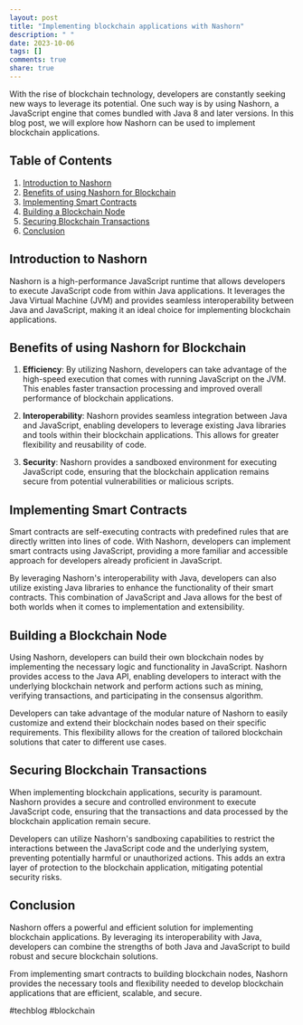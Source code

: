 ```yaml
---
layout: post
title: "Implementing blockchain applications with Nashorn"
description: " "
date: 2023-10-06
tags: []
comments: true
share: true
---
```


With the rise of blockchain technology, developers are constantly seeking new ways to leverage its potential. One such way is by using Nashorn, a JavaScript engine that comes bundled with Java 8 and later versions. In this blog post, we will explore how Nashorn can be used to implement blockchain applications.

## Table of Contents
1. [Introduction to Nashorn](#introduction-to-nashorn)
2. [Benefits of using Nashorn for Blockchain](#benefits-of-using-nashorn-for-blockchain)
3. [Implementing Smart Contracts](#implementing-smart-contracts)
4. [Building a Blockchain Node](#building-a-blockchain-node)
5. [Securing Blockchain Transactions](#securing-blockchain-transactions)
6. [Conclusion](#conclusion)


## Introduction to Nashorn

Nashorn is a high-performance JavaScript runtime that allows developers to execute JavaScript code from within Java applications. It leverages the Java Virtual Machine (JVM) and provides seamless interoperability between Java and JavaScript, making it an ideal choice for implementing blockchain applications.

## Benefits of using Nashorn for Blockchain

1. **Efficiency**: By utilizing Nashorn, developers can take advantage of the high-speed execution that comes with running JavaScript on the JVM. This enables faster transaction processing and improved overall performance of blockchain applications.

2. **Interoperability**: Nashorn provides seamless integration between Java and JavaScript, enabling developers to leverage existing Java libraries and tools within their blockchain applications. This allows for greater flexibility and reusability of code.

3. **Security**: Nashorn provides a sandboxed environment for executing JavaScript code, ensuring that the blockchain application remains secure from potential vulnerabilities or malicious scripts.

## Implementing Smart Contracts

Smart contracts are self-executing contracts with predefined rules that are directly written into lines of code. With Nashorn, developers can implement smart contracts using JavaScript, providing a more familiar and accessible approach for developers already proficient in JavaScript.

By leveraging Nashorn's interoperability with Java, developers can also utilize existing Java libraries to enhance the functionality of their smart contracts. This combination of JavaScript and Java allows for the best of both worlds when it comes to implementation and extensibility.

## Building a Blockchain Node

Using Nashorn, developers can build their own blockchain nodes by implementing the necessary logic and functionality in JavaScript. Nashorn provides access to the Java API, enabling developers to interact with the underlying blockchain network and perform actions such as mining, verifying transactions, and participating in the consensus algorithm.

Developers can take advantage of the modular nature of Nashorn to easily customize and extend their blockchain nodes based on their specific requirements. This flexibility allows for the creation of tailored blockchain solutions that cater to different use cases.

## Securing Blockchain Transactions

When implementing blockchain applications, security is paramount. Nashorn provides a secure and controlled environment to execute JavaScript code, ensuring that the transactions and data processed by the blockchain application remain secure.

Developers can utilize Nashorn's sandboxing capabilities to restrict the interactions between the JavaScript code and the underlying system, preventing potentially harmful or unauthorized actions. This adds an extra layer of protection to the blockchain application, mitigating potential security risks.

## Conclusion

Nashorn offers a powerful and efficient solution for implementing blockchain applications. By leveraging its interoperability with Java, developers can combine the strengths of both Java and JavaScript to build robust and secure blockchain solutions.

From implementing smart contracts to building blockchain nodes, Nashorn provides the necessary tools and flexibility needed to develop blockchain applications that are efficient, scalable, and secure.

#techblog #blockchain